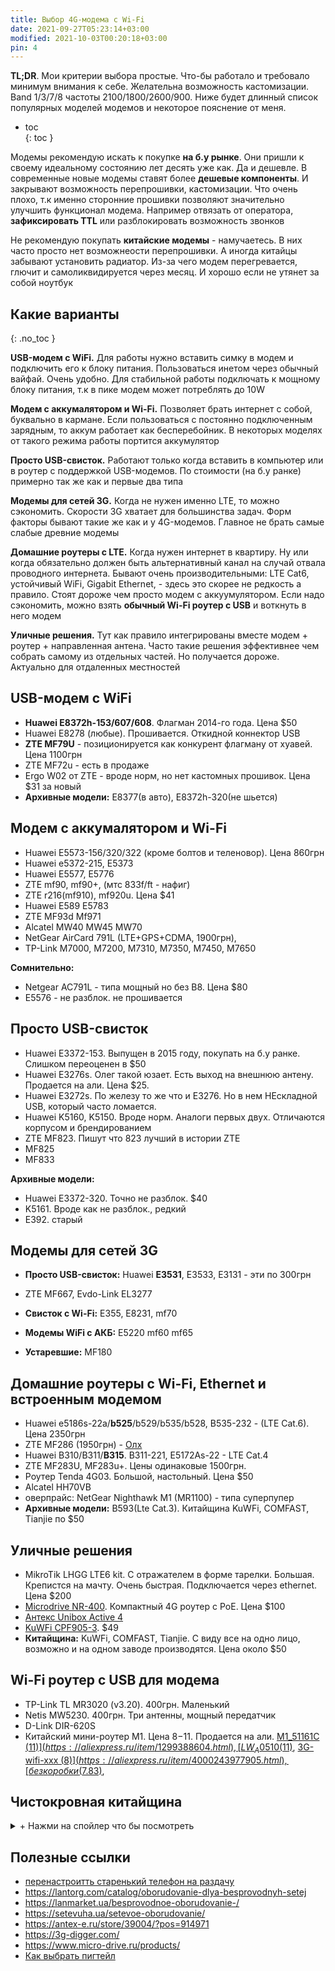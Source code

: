 ```yaml
---
title: Выбор 4G-модема с Wi-Fi
date: 2021-09-27T05:23:14+03:00
modified: 2021-10-03T00:20:18+03:00
pin: 4
---
```


**TL;DR**. Мои критерии выбора простые. Что-бы работало и требовало минимум внимания к себе. Желательна возможность кастомизации. Band 1/3/7/8 частоты 2100/1800/2600/900. Ниже будет длинный список популярных моделей модемов и некоторое пояснение от меня. 

- toc  
{: toc }

Модемы рекомендую искать к покупке **на б.у рынке**. Они пришли к своему идеальному состоянию лет десять уже как. Да и дешевле. В современные новые модемы ставят более **дешевые компоненты**. И закрывают возможность перепрошивки, кастомизации. Что очень плохо, т.к именно сторонние прошивки позволяют значительно улучшить функционал модема. Например отвязать от оператора, **зафиксировать TTL** или разблокировать возможность звонков

Не рекомендую покупать **китайские модемы** - намучаетесь. В них часто просто нет возможнеости перепрошивки. А иногда китайцы забывают установить радиатор. Из-за чего модем перегревается, глючит и самоликвидируется через месяц. И хорошо если не утянет за собой ноутбук



## Какие варианты
{: .no_toc }

**USB-модем с WiFi.** Для работы нужно вставить симку в модем и подключить его к блоку питания. Пользоваться инетом через обычный вайфай. Очень удобно. Для стабильной работы подключать к мощному блоку питания, т.к в пике модем может потреблять до 10W

**Модем с аккумалятором и Wi-Fi.** Позволяет брать интернет с собой, буквально в кармане. Если пользоваться с постоянно подключенным зарядным, то аккум работает как бесперебойник. В некоторых моделях от такого режима работы портится аккумулятор

**Просто USB-свисток.** Работают только когда вставить в компьютер или в роутер с поддержкой USB-модемов. По стоимости (на б.у ранке) примерно так же как и первые два типа

**Модемы для сетей 3G.** Когда не нужен именно LTE, то можно сэкономить. Скорости 3G хватает для большинства задач. Форм факторы бывают такие же как и у 4G-модемов. Главное не брать самые слабые древние модемы

**Домашние роутеры с LTE.** Когда нужен интернет в квартиру. Ну или когда обязательно должен быть альтернативный канал на случай отвала проводного интернета. Бывают очень производительными: LTE Cat6, устойчивый WiFi, Gigabit Ethernet, - здесь это скорее не редкость а правило. Стоят дороже чем просто модем с аккуумулятором. Если надо сэкономить, можно взять **обычный Wi-Fi роутер с USB** и воткнуть в него модем

**Уличные решения.** Тут как правило интегрированы вместе модем + роутер + направленная антена. Часто такие решения эффективнее чем собрать самому из отдельных частей. Но получается дороже. Актуально для отдаленных местностей


## USB-модем с WiFi
- **Huawei E8372h-153/607/608**. Флагман 2014-го года. Цена $50
- Huawei E8278 (любые). Прошивается. Откидной коннектор USB
- **ZTE MF79U** - позиционируется как конкурент флагману от хуавей. Цена 1100грн
- ZTE MF72u - есть в продаже
- Ergo W02 от ZTE - вроде норм, но нет кастомных прошивок. Цена $31 за новый
- **Архивные модели:** E8377(в авто), E8372h-320(не шьется)


## Модем с аккумалятором и Wi-Fi
- Huawei E5573-156/320/322 (кроме болтов и теленовор). Цена 860грн
- Huawei e5372-215, E5373 
- Huawei E5577, E5776
- ZTE mf90, mf90+, (мтс 833f/ft - нафиг)
- ZTE r216(mf910), mf920u. Цена $41
- Huawei E589 E5783 
- ZTE MF93d Mf971 
- Alcatel MW40 MW45 MW70 
- NetGear AirCard 791L (LTE+GPS+CDMA, 1900грн), 
- TP-Link M7000, M7200, M7310, M7350, M7450, M7650

**Сомнительно:** 
- Netgear AC791L - типа мощный но без B8. Цена $80
- E5576 - не разблок. не прошивается

## Просто USB-свисток
- Huawei E3372-153. Выпущен в 2015 году, покупать на б.у ранке. Слишком переоценен в $50
- Huawei E3276s. Олег такой юзает. Есть выход на внешнюю антену. Продается на али. Цена $25.
- Huawei E3272s. По железу то же что и E3276. Но в нем НЕскладной USB, который часто ломается.
- Huawei K5160, K5150. Вроде норм. Аналоги первых двух. Отличаются корпусом и брендированием 
- ZTE MF823. Пишут что 823 лучший в истории ZTE
- MF825
- MF833

**Архивные модели:** 
- Huawei E3372-320. Точно не разблок. $40 
- K5161. Вроде как не разблок., редкий
- E392. старый

## Модемы для сетей 3G

- **Просто USB-свисток:** Huawei **E3531**, E3533, E3131 - эти по 300грн
- ZTE MF667, Evdo-Link EL3277 

- **Свисток с Wi-Fi:** E355, Е8231, mf70 

- **Модемы WiFi c АКБ:** E5220 mf60 mf65

- **Устаревшие:** MF180

## Домашние роутеры с Wi-Fi, Ethernet и встроенным модемом
- Huawei e5186s-22a/**b525**/b529/b535/b528, B535-232 - (LTE Cat.6). Цена 2350грн
- ZTE MF286 (1950грн) - [Олх](https://www.olx.ua/721313229)
- Huawei B310/B311/**B315**. B311-221, E5172As-22 - LTE Cat.4
- ZTE MF283U, MF283u+. Цены одинаковые 1500грн.
- Роутер Tenda 4G03. Большой, настольный. Цена $50
- Alcatel HH70VB  
- оверпрайс: NetGear Nighthawk M1 (MR1100) - типа суперпупер
- **Архивные модели:** B593(Lte Cat.3). Китайщина KuWFi, COMFAST, Tianjie по $50

## Уличные решения
- MikroTik LHGG LTE6 kit. С отражателем в форме тарелки. Большая. Крепистся на мачту. Очень быстрая. Подключается через ethernet. Цена $200
- [Microdrive NR-400](https://www.micro-drive.ru/products/ulichnyij-router-nr-400). Компактный 4G роутер с PoE. Цена $100
- [Антекс Unibox Active 4](https://antex-e.ru/store/39004/?pos=914996)
- [KuWFi CPF905-3](https://aliexpress.ru/item/33053649924.html). $49
- **Китайщина:** KuWFi, COMFAST, Tianjie. С виду все на одно лицо, возможно и на одном заводе производятся. Цена около $50

## Wi-Fi роутер с USB для модема
- TP-Link TL MR3020 (v3.20). 400грн. Маленький
- Netis MW5230. 400грн. Три антенны, мощный передатчик
- D-Link DIR-620S
- Китайский мини-роутер M1. Цена $8-$11. Продается на али.
  [M1_51161C ($11)](https://aliexpress.ru/item/1299388604.html), 
  [LW_A0510 ($11)](https://aliexpress.ru/item/1299388604.html), 
  [3G-wifi-xxx ($8)](https://aliexpress.ru/item/4000243977905.html),
  [без коробки ($7.83)](https://aliexpress.ru/item/32855389039.html),





## Чистокровная китайщина
<details markdown="1"><summary markdown="0">+ Нажми на спойлер что бы посмотреть</summary>
- [Тема на 4pda](https://4pda.to/forum/index.php?showtopic=849043)  
- Дешман B1/B3.  
  [UF902-1 ($15.75)](https://aliexpress.ru/item/33011621445.html), 
  [UF903-1 ($15.75)](https://aliexpress.ru/item/32951351640.html), 
  [UF904-1 ($15.75)](https://aliexpress.ru/item/4000291960023.html), 
  AnyDATA W150,  
  [4G-UFI-XX ($15)](#), 
  [A701 ($20)](https://aliexpress.ru/item/32910311042.html), 
  UF725 ($22), 
  [H80 ($22)](https://aliexpress.ru/item/1005003065277530.html), 
  [Olax u80/u90 ($23)](https://olx.ua/702763471), 
- Поддержка B1/B3/B7:  
  [MF783-3 ($28)](https://aliexpress.ru/item/4000291960023.html), 
  [LDW922E ($27)](https://aliexpress.ru/item/4001191990200.html), 
  [LDW923D ($27)](https://aliexpress.ru/item/4001191990200.html),  
  [LDW931-2 ($22)](https://www.aliexpress.com/item/4000444254077.html), 
  [U8 ($22)](https://aliexpress.ru/item/1005003298327779.html), 
- Только 3G(7.2мбит):  
  [UFI-MF230_XXX ($14)](https://aliexpress.ru/item/32812483460.html), 
  [UFI_UF230_XXX (13)](https://aliexpress.ru/item/1005002124424135.html), 
  [UFI_UF230_XXX ($12)](https://aliexpress.ru/item/4000208102252.html)
    
</details>



## Полезные ссылки
- [перенастроитть старенький телефон на раздачу](#)
- <https://lantorg.com/catalog/oborudovanie-dlya-besprovodnyh-setej>
- <https://lanmarket.ua/besprovodnoe-oborudovanie-/>
- <https://setevuha.ua/setevoe-oborudovanie/>
- <https://antex-e.ru/store/39004/?pos=914971>
- <https://3g-digger.com/>
- <https://www.micro-drive.ru/products/>
- [Как выбрать пигтейл](https://net-well.ru/stati-o-3g-4g-internete/kakoj-vybrat-pigtejl-ts9-ili-crc9)

